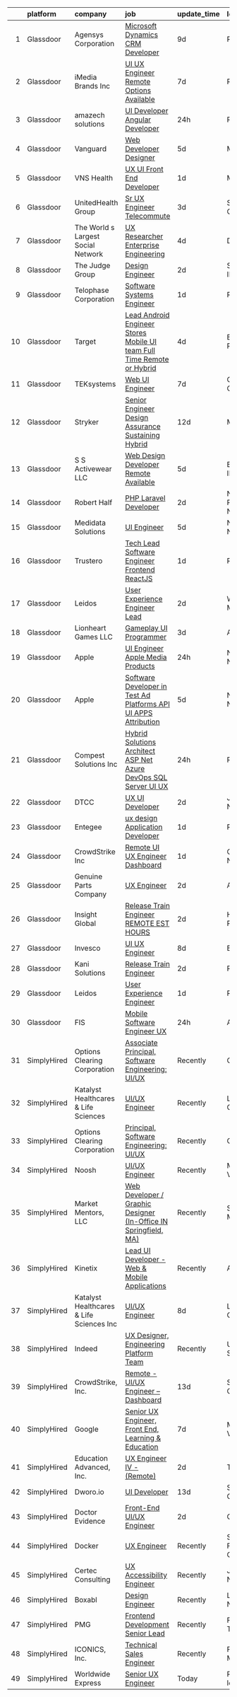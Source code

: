 

|    | platform    | company                                  | job                                                                                                                                                                                                                                                                                                                                                                                                                                                                                                                                                                                                                                                                                                                                                                                                                                                                                                                                                                                                                                                                                                                                                                                                                                                                                                                                                                                                                                                                      | update_time   | location           |
|---:|:------------|:-----------------------------------------|:-------------------------------------------------------------------------------------------------------------------------------------------------------------------------------------------------------------------------------------------------------------------------------------------------------------------------------------------------------------------------------------------------------------------------------------------------------------------------------------------------------------------------------------------------------------------------------------------------------------------------------------------------------------------------------------------------------------------------------------------------------------------------------------------------------------------------------------------------------------------------------------------------------------------------------------------------------------------------------------------------------------------------------------------------------------------------------------------------------------------------------------------------------------------------------------------------------------------------------------------------------------------------------------------------------------------------------------------------------------------------------------------------------------------------------------------------------------------------|:--------------|:-------------------|
|  1 | Glassdoor   | Agensys Corporation                      | [Microsoft Dynamics CRM Developer](https://www.glassdoor.com/partner/jobListing.htm?pos=127&ao=1110586&s=58&guid=0000018345234e77912bc4526beb081f&src=GD_JOB_AD&t=SR&vt=w&ea=1&cs=1_0ff1d681&cb=1663312285748&jobListingId=1008120434237&cpc=9908D8D4413DBB8A&jrtk=3-0-1gd2i6jlejfma801-1gd2i6jm2is35800-89a330401458b434--6NYlbfkN0B1Vi2Tg_TR5fwhNGL2d3MVdJ1FVBqV83PBGVCkGDe93icknkNDeHE4jXYp9tRHNppCdiQxKra_ZQ8Vm3POU8t0p6FLYN93OW1HdrSpJglax91eUR2aYndTPI-4ahQbUpQnP7iQAR_pzvEHxgSEv5wFYfyP47lvmJ174zBqy0EIT3IAwejCNnMRLadnaELx35g5ZjBtkXtni0eGcYnDxKJX5fAshB34xKl7df5xPPHNwPe1-0vjRAaR8zCHblljKEqlN9bEuWfebso-A2BA2g-MFL5C1jBD8wpsVZmtniHqWV6-8LYqru8f63p0aa-oq3J__J9yPn1T08_RyHzheo7H-Gg9VWSt3pzbS689iXzGeTuUHYayzVQvtnKPQLia5CuxqZkpfKc6fy1a7lFF5hsS5n00Iu9hLTVnyu7eVXo4YJu5XCd143Q10Na_bavtslEqbdpct1RM7jP5JzeKDNCX-lq-oSe2TA_D02_rzoQ4LC0UUr1PaDn-alWE6exqGVtTB_w7z8LF4Q%3D%3D)                                                                                                                                                                                                                                                                                                                                                                                                                                                                                                                                                                                  | 9d            | Remote             |
|  2 | Glassdoor   | iMedia Brands  Inc                       | [UI UX Engineer  Remote Options Available ](https://www.glassdoor.com/partner/jobListing.htm?pos=114&ao=1110586&s=58&guid=0000018345234e77912bc4526beb081f&src=GD_JOB_AD&t=SR&vt=w&ea=1&cs=1_3da8e3f3&cb=1663312285746&jobListingId=1008126806840&cpc=32EE424DE2B657EB&jrtk=3-0-1gd2i6jlejfma801-1gd2i6jm2is35800-29ea8a0087b321c1--6NYlbfkN0BBtK8atiSzL1_OKElHOuhC6kZo36AFbA3XBAiBAoXlGMJ-vEY8E62v1FXcS82AH4q20mWkNID3WJ9iddHCZOb5rr_llheV8YFrPG6O8GUjuQLfKP8rXtlo5_jSBRBW3NK7adJZs3JDCrD9HS7blIdZXPAPJSLII1oF96vQ15iiZBe41vBbuPTCEzOzWNyaDczk8vbpugH4ppU6KkZpQpNuFKw5yd_ARRM8VXVuK9uKJZOjev1x2oyvjSROOZvD6XoyVM3urir62mYqCMh5RYYWNKzLCq4zme7-_HZvTfO2dnEQB4ygfdshXACL7Tej6UmJhQknAzLv7X05JD8qlrMZXf6zMGgXYNpWOYA6WX3eV-bGBdeGcXYu0y8AM244K4q2ZkFiGpBTSVnfFWWusBICwcW16mxpYhw4EHY_B8v7NCir0dnf1sZRu7XH3gDOZDj_9nQAQDFjgNraXTwthSiYmgp3Y_rpQG20drPvYMx8HHczWwapYLpWaklJkUxiahhi73kXTaKelCou3TMComt4)                                                                                                                                                                                                                                                                                                                                                                                                                                                                                                                                                                     | 7d            | Remote             |
|  3 | Glassdoor   | amazech solutions                        | [UI Developer  Angular Developer](https://www.glassdoor.com/partner/jobListing.htm?pos=130&ao=1136043&s=58&guid=0000018345234e77912bc4526beb081f&src=GD_JOB_AD&t=SR&vt=w&ea=1&cs=1_bf5a9388&cb=1663312285748&jobListingId=1008142619596&jrtk=3-0-1gd2i6jlejfma801-1gd2i6jm2is35800-32f8a73232a9ce0e-)                                                                                                                                                                                                                                                                                                                                                                                                                                                                                                                                                                                                                                                                                                                                                                                                                                                                                                                                                                                                                                                                                                                                                                    | 24h           | Remote             |
|  4 | Glassdoor   | Vanguard                                 | [Web Developer Designer](https://www.glassdoor.com/partner/jobListing.htm?pos=107&ao=1110586&s=58&guid=0000018345234e77912bc4526beb081f&src=GD_JOB_AD&t=SR&vt=w&cs=1_3e4abb8e&cb=1663312285745&jobListingId=1008130738329&cpc=7095061949A44974&jrtk=3-0-1gd2i6jlejfma801-1gd2i6jm2is35800-8f7885d589a4cda5--6NYlbfkN0BWQs_M7ZA8XLbIFWVw-PYcVVEPryqVLyWhKaEKPskHy2YkbHyHJDwB5vIJ0eSmX6bVJVfbGcsdJGyr5o5S5OnXYXJWXZNmtBOxYNrDGEVO1O9EpaQDa3kCWxUxd1e8enNO3rCqJXVcGHaTnsCGx5vc-lflJ8tUwqdkctmWWsMYtd56T3SzBRFmY_fbzBlMWn7IaytJvSctMPHpjNKXOiOTouWmg3SmZtPMg1Ri_MfuOmdTlL4f8Q-q4SaWX5Dx1ZgukanuQ6MlqxiUW9qgkNMhZKng_Bx74CAnEwmkMlw1VpilBZ2YXaSaEKS-ndiQmcJJiCJTOc-gFn0DgT8kDvFokFEnh8nTz_9qX6rUdKoNAhU39PZV8YOJexBpVBAOICG0U9tg0mFbcvWZEnAVllbAzN556dgcrCal5vKy8cbXFI9orvLlj5btcZ4Kc4vQS1L_uKqM2PrH0EFK8XDKW9XS-NxXyaeO8NMu8nGoAcAPBSZ4ErTGgsQrL59a9pHhLQAMA0Fya3N0dHMIZ-4IZnEAO7PwiScsHBg2SqqW9JQO6exmEFtX9a1QLsciuItu_z6ITpXMH_s0fum-U9MqyICIT7omnkMVRIC2P_MOism4RUAvyAn11mYQHJEru2d5XLyt6G_XljoLEEB0TOPx-o9JqyoFysXZO2CxEKVawPT6gRULPQpcd99D1aL8VJcJIJGTTNjfDzcUgD7oQn3OZIVyD_t2lJ4xTEfkqPRCOJkxk-aGRsN4cv9B8YHxQx0bTa6Cf-D94W7w5w6SmkwP-6fSNznrPGn9ZnMqzoxvKxKrbHOx_u_MQjIoGi8vCI4J_TWsj3fOOQWWamv8_SzQFpO_coRXohCjE30vPxECZLL41fA41D8PN04D15m40BoLVOlpRZ4GN6fHmCbfQkz4VE8wd7pcyFLWECQaQETKR5pfIyoS1wuYNTLzhhWGyWJcMhhPmtmI4HJVjRssZ5o6miFkpM771s0J2P9fTYibMm5PTAvQN0qIp3oT2nYgLdC1iOTWA574Ydte6qsxTXxASRqzqTqptBQEhu9Z4wmzKHcu4jPQV8euN8Av4TirSfupubie4a1O1KeKXQ%3D%3D) | 5d            | Malvern, PA        |
|  5 | Glassdoor   | VNS Health                               | [UX UI Front End Developer](https://www.glassdoor.com/partner/jobListing.htm?pos=111&ao=1110586&s=58&guid=0000018345234e77912bc4526beb081f&src=GD_JOB_AD&t=SR&vt=w&cs=1_e13e436d&cb=1663312285746&jobListingId=1008138740962&cpc=B076152010A3B66C&jrtk=3-0-1gd2i6jlejfma801-1gd2i6jm2is35800-59fa155b63dfabec--6NYlbfkN0AsH3E7n5ny7Bi-dP3F5AKWLEV5I-6R1KnenKG6VJTQLziLDwHlgzFTB4XmwZNSNDA7y00Oy8KG9DaBWphfXq0N7qX8dfkuOSLS8omOLxQ0Bqh0m-wT7_iBhEwxH1Tk3dHXRLNnQmle28x6wnBAVK1ROzKvXZEgjgjUiSBSyBXotyb453O8w4w3LUs3DBm7918DQkWDayYoskk6kebzJ8-UQJI4FQNh19455pQ_uZId80Wc2fdEzVWyzR-otbKC4SIrtTDXikacpgjxl_jZHLKhdRvrKvN644Rqa1-3RfvswrS3tX-XS5LfDd-6YwUBwjWYxusre4p65Rnjai3hjQcXquYqHzXSTVtoAGOF0JSZ-O7JAWKrteqyWHHDjKAH4WHYyckfZ-CIipwNskhkjABzho4F0Vn5wvzjenXzn5SzLkgJg0NADRI3CRC1TEA9PBc%3D)                                                                                                                                                                                                                                                                                                                                                                                                                                                                                                                                                                                                                                                                            | 1d            | Manhattan          |
|  6 | Glassdoor   | UnitedHealth Group                       | [Sr  UX Engineer   Telecommute](https://www.glassdoor.com/partner/jobListing.htm?pos=115&ao=1110586&s=58&guid=0000018345234e77912bc4526beb081f&src=GD_JOB_AD&t=SR&vt=w&cs=1_345fb272&cb=1663312285746&jobListingId=1008134368166&cpc=F4EED0218A761C36&jrtk=3-0-1gd2i6jlejfma801-1gd2i6jm2is35800-8ed626254ea352c6--6NYlbfkN0C8O9VKdOj_1Zh75e9_CvYhSsWVxS1Pvi5WUWhsf4w7FIc3O6B0uG3ldAQAeoX1gopL_eZkjMFUEe3vXEUsw5-jxhMmgytKe3lLsNDQ99dPIGmGg2Snip42AkB-iruy1uG0KbwZX6pbRTDTR-mJP2uphC06iIAwh5mfNcJFkSUL5P0mJaUQHs1_3idihxrHIf3ES-ZyuorAkgcMvHcVEp73t-_yY99J5ZNproklojPaUeHRwYs7YsZINDBKonDqJBkuU4wj4e51vRUnejWrDNi2zu0VMDiR-2_kirYWZeMW1UupnptrBpkB36TtIpfR74IZHYAMDlzMIHB0fX78hKjmyVvSDhpJvj1JX1zk_UEGHLU4g5TwsNumxkCSnY2nH6qxqhszrJcg5noeo058dptXl5V6mQTXHeyIffc8CGzoX6iLSOrwiESGqV_PCDtruzM%3D)                                                                                                                                                                                                                                                                                                                                                                                                                                                                                                                                                                                                                                                                        | 3d            | San Diego, CA      |
|  7 | Glassdoor   | The World s Largest Social Network       | [UX Researcher  Enterprise Engineering ](https://www.glassdoor.com/partner/jobListing.htm?pos=123&ao=1110586&s=58&guid=0000018345234e77912bc4526beb081f&src=GD_JOB_AD&t=SR&vt=w&ea=1&cs=1_2d366dea&cb=1663312285747&jobListingId=1008132772581&cpc=47CFDC01B3F81FAC&jrtk=3-0-1gd2i6jlejfma801-1gd2i6jm2is35800-0e6e52bbb3086e6c--6NYlbfkN0DSgjPPcnEdvoK3uuxfISLALE6pB1FR7YSHOr_tSg5_QGIhoz_2VqUepdcKLBLI_zRa7f-P_7M7_bQlWjNldkFWMzDMzUfLAS0gU_7gO2kaXoAvRhEHbJTOLvv-r5FrhZXNbol6dn-TIwUFsDEho11YlgMk9zHskbyNjDZzZlDvjJ0AlpXk0v6tLxmbdabYVWxus1KEREaw9p7Ag8C3b1tfFBmO8WsJPnAi_VeHmnNBKN9bQwUJN0o9BXzD0OLF98Ypeuq7FyQaSIHAt6U5LTGh4r0You3v4tFguQ_ZjZ_TVwhDB9iXTJ2hOzUo9BXowku634R8FXDA3nqRLNfwhksx2YLUa_vpORIW5Gu7ejzIqfgYwGJDm4HIBS547ZGMEsm25oMVOM8uOgfXghwMUOzVWObPidXi2GKNGx1gejMr3AUCrVlawTzuLVyOhe5naxfV5ygzDvpLHLAv-6YIAAqU75Zxp0H7M1dqneWFSfrAUnXu5NiHEEd5cdlNppCrdTFUl9aqvzLIYMB6gs6psHBlr7se_zAtpYyXhaEWoGo3qQqftdpuv1uaT41WWdvugzqsR5GAjpbOvyzpFRbZ7wdZ)                                                                                                                                                                                                                                                                                                                                                                                                                                                                                                        | 4d            | Denver, CO         |
|  8 | Glassdoor   | The Judge Group                          | [Design Engineer](https://www.glassdoor.com/partner/jobListing.htm?pos=125&ao=1110586&s=58&guid=0000018345234e77912bc4526beb081f&src=GD_JOB_AD&t=SR&vt=w&cs=1_1684155b&cb=1663312285747&jobListingId=1008136982734&cpc=F41FEAB56D215062&jrtk=3-0-1gd2i6jlejfma801-1gd2i6jm2is35800-79f0a8258c0fd505--6NYlbfkN0A7x-n0hrtbZSjJYb0NGaUz1soGATkHnGK52OUpcfWH9ohRnkX93QYXMKyxWjrEh6fpMAcoElKY3E-eH7_-NJxzqyfAA-GTkfW9tcZU-_LYKwn9hH1RgJciZ_lJOq8-p8ktZyqpZdmC7GKCn7i5hgGCOwpq9JuSMf38xriQOYsyObxD8DebTxBATtVU5csUgDdjDFt3gwYyLRUrfEz7FbpxEncTgpemTclwzxJpifUFvPKL5aIzMiMgmO8qD-gXYceFxm0Q5XYnISP-Eq6IpgXOsFgQDpPcw8CDI50mgeags1RnANQYz4UeGkmS3F7Aiv8htCsz1Ape5cFTgvjjjZUM63Gkz6_Xtu6lp6VPsIPck5SAN-N20OX75L0RKS59I5eyCuhCJUBsizN3GMYBPBh_5f2cXH2qgmpTq94Jqs3UfPIo81VZjwEXdkbSIKEu_R7ycMW7HduhH8-k6CxKowfVFX-bJAV9SlhvxPBqg_xlrs_P0S77QG6USGRdnMv2JLFrr9nmBvr69_PZrXMKcnpkLBMOUKsgA9vBx2Mz2r4Xtg%3D%3D)                                                                                                                                                                                                                                                                                                                                                                                                                                                                                                                                                                        | 2d            | South Bend, IN     |
|  9 | Glassdoor   | Telophase Corporation                    | [Software Systems Engineer](https://www.glassdoor.com/partner/jobListing.htm?pos=108&ao=1110586&s=58&guid=0000018345234e77912bc4526beb081f&src=GD_JOB_AD&t=SR&vt=w&ea=1&cs=1_74da25f3&cb=1663312285746&jobListingId=1008139860012&cpc=75B6770C194DCF89&jrtk=3-0-1gd2i6jlejfma801-1gd2i6jm2is35800-d955559fd5e45258--6NYlbfkN0BdDHiSlq2TKVYTvK036ioTcRDjelCKzvFOpLFiF--0iYywErtz7uGZ1zjnKfZ1VX9Y622epvm9shh5s_7s3XlkI1dZux83CBcHkGxavEBUvZeMO31e4dNFX4cI5Gc6btHJnkujTQKawNG-PFSHPXC6W9sr2MW11UmOMOa02hW6-skxfsVSCq0YrmjSCSJOCOeCL-FsZAvdFS5Pxws4PX_HsKZ90gI7Pk6WavAbVeHi_IuL5IaVII4uedZ0droLZ8VRRG0hkdifkS7VF3WfRXFbJ0Nq8Xg38XsUV_icbSQ0fY3nqaDbTMOFwi6nRvbT7kAWG-Okzc2nmITCGGAjIoP1IZCfuTbnYSUt95UbQFFtfABtkjY7YYtNL1Oe9sMEpkcjDSQdjI6xU1Blv8ARCiLzYav0VsLF7cmiuRVjGam6hDDhrrD_0tU3Uhv22fAeidjoaKytFDDdE8gxp4KZssDX1davyBA6WlRniwN_iVVyVpFVa_JSG2W2HEPy22v5HF4%3D)                                                                                                                                                                                                                                                                                                                                                                                                                                                                                                                                                                                                       | 1d            | Remote             |
| 10 | Glassdoor   | Target                                   | [Lead Android Engineer   Stores Mobile UI team  Full Time Remote or Hybrid ](https://www.glassdoor.com/partner/jobListing.htm?pos=106&ao=1110586&s=58&guid=0000018345234e77912bc4526beb081f&src=GD_JOB_AD&t=SR&vt=w&cs=1_cff4873f&cb=1663312285745&jobListingId=1008132433491&cpc=FDA93C03AE7AED37&jrtk=3-0-1gd2i6jlejfma801-1gd2i6jm2is35800-924082eabb9c3c20--6NYlbfkN0AgONBeCfCTVljpwzR96jFX3mtyFC--n153CYnqiKkqIX_9jcboxCHu9xR05732QjmZZTy-8X10g6AqUdAEEEcY6msSY26-hFtezRIzcZjmN3z_jpXkF8Ut2SVY9acAcHGenZSqPqp1PoqTPlUVACwZIFTQczVM6c_1cpujTZpK6J8fGqIM4aVnBT0Mk4c8dfXuy0-n8NbSzTU3SE-q8tmFp1QTAs4V3I7i_2apEXfADB1JMOJyJM84LwEV1NqMBQWqjdZOlNj_-qnq_JI2jJC_sBmfLAxubjOEIHjgV5Om5-GXO3ha1W3g78NabQ4ax4CCWKvWWuXihqCYWi9bvM3USb3CuJJJys4Uky-JylUnnMvFcu-FXvsDKtOr1I4A-w2KD-AyrU9uj_E9dkJp29hz9YTepHb9FI6ugeZSTq0RxgKuAdehPPXHR0Sh1CuWvIc%3D)                                                                                                                                                                                                                                                                                                                                                                                                                                                                                                                                                                                                                           | 4d            | Brooklyn Park, MN  |
| 11 | Glassdoor   | TEKsystems                               | [Web UI Engineer](https://www.glassdoor.com/partner/jobListing.htm?pos=116&ao=1110586&s=58&guid=0000018345234e77912bc4526beb081f&src=GD_JOB_AD&t=SR&vt=w&cs=1_70ec909d&cb=1663312285746&jobListingId=1008128118466&cpc=1160948BCBA38B5B&jrtk=3-0-1gd2i6jlejfma801-1gd2i6jm2is35800-69407e4a9b307493--6NYlbfkN0AuKz8EBO1xHDEL7V2YF9xF3dC_I9B9i-Zw2Jh8clPMK3KTieKealHQySFBD4L6FvPLUKsshG3upulDULgJBUn2_zA-P5Rky5DMibtvRLP-UyqAnZd-c94bBLyd3M77LwwD53hoNUk456pcNwVKotdMZfnUlgNE0JmWKwjzSlmJvr5PBRd3VmBMH5aJzeqkBrDkdpLTmS8m00EpJUB5RKSsdv1LOlMoT7wqdyY0KIcoCrlScrbhvErNamkJm23ZavUOA_z0RhGfHo-TzKHh66gDZKjHwIto9eZ83pHQiaG6pzoniJQJhIGBe-8fv4HGnyv_8-CAxvWGYPyAj1cVh3jHpoZQj8yzMn57g55NXVTP8xqd1z-eG_M7UC2n7erzoZ2CqrDaEWyxD_xTYxbkIGpSJd3gI4O8Pwy1K71-VrIgW7HtA8PL7WTjMxSkSYhBwzGoNEgU-KRVLVGeRfCrlf2yjEyj1T5sfGGy425UKgIEypMCNkpHOnx9PAYGvmFntWZr_mRTZmYx--LaNa4e0O43v17ZzWz4NgBp-XKI3_cLyw4PX9Z-MohAPugeIV5T85kXXUzoo8tNtTasxnE5wAK2D5bv0W34_13t9676iHFYU77XDMHKmes2JN6__7dbNKOEM-BiGLYO3lzVmye5Q1IEk8pODAPvA8U5xjA_bjfD-4tFXACaN8X8yuD1kBiOJ8MauIyeaLvhl0ZggI_wRKE9-o8uaQ0p7kd9woR-0e0GgoXNNNk9tpfLzup2VmMLwMZjuXKB5jML3pQUERTpH8EqQV01-Vu92r3z_Mzyx1J7b3laZ0SoxnoBoo4yvWZrqQTIpzleid513PwGBpRkxHB0ZJX_JzJtQaM0jxRKY7chl6BlAp5PxddD2Z-X7m_iG_dR7cjyPzTj-bp_YUQQgngDCBTJrne4XksbYuSv3u5QNg%3D%3D)                                                                                                                                                                        | 7d            | Columbus, OH       |
| 12 | Glassdoor   | Stryker                                  | [Senior Engineer  Design Assurance Sustaining  Hybrid ](https://www.glassdoor.com/partner/jobListing.htm?pos=118&ao=1110586&s=58&guid=0000018345234e77912bc4526beb081f&src=GD_JOB_AD&t=SR&vt=w&cs=1_2696f3a0&cb=1663312285747&jobListingId=1008115558078&cpc=A65DF3A704A48F9B&jrtk=3-0-1gd2i6jlejfma801-1gd2i6jm2is35800-621bac21038bd9dd--6NYlbfkN0DDb2HBbdgERfTLVhW415YjhZ7zErQZ38tY3lCcTrqyrs2mBnBskfi5NgZm2Mp0p2dgZL4NTWItSiPI7_nr4AGuMLFd7KlIRwygeUWd-wUyUmYWSFMXqf6i0l0OR5PYgEuA_Rfvrz0wsOCwHDth3HU3u9PIpKewV9mN0e7GQ9nT7fU_OSLUyNr26aaNBiYR2yvvN4hEM_9Njs1WMQPrsl4GV_AebY4rmrj_EM2KrZCL6eon92XJgqSAsGfl4n1WPSwdRwkC6gOhOcXmE1J323xNDGxS-z_dBnKwzr9LcUPrbJGB8tnzIibIjwH2WpAr6y-bFVj3mWVd6lsSBmvxweaohhBlcD6cJnKXJH0TqfpH0qNsF4nr0gTERSJgXF7LpOkW6B7R2gNjiJIVJBF7i6Fbfp6PGKM1t_0VEBpgosp76tFiostli42u_EkGAB43VpQKz88FW91x4si2MOuNNSP0R8rTI3yAdQArpx5AELwhhLtPVJ9ailIiCUOoh_lSM67jsLCM_zW-EU9ULQNCR3iLrXG-cFYL1bdxtr4daoKUXWgqux-uF-7UgMlVgOr-1AiMydr1mtnMgA-HYAPvqZYpFZ5vasUpLzoVPHGIPUJs7L4z6dFPfMuph6LcOt5Z1zmcGy_JwALAhPG-dtdCDdRpwIiIpdiifsbCKcy2kXBYm7uL73EHiIeAfOgxLLntOwTV2nVtRwnciL67Rws9F6Pb1Nm-H7aMWXw90rIzD8AmcFupdAmfzCCviPHbAD4K5SXkZgKKg0cmPUYRsoirIP_XVJ-p6e2ms8xAKaheEgGljkg_1262UAWX39ox35bxFxaEJGeFMZqIzlxG8jm75fDyp-8E1WgvnyfURj_5o3SGtTeoyTtd7O7GNoJV1Heie8kxbOkTqV-rPoDVpUhzkMvZXRqXIHkb1OK3zLx97N1OIOD51Zk2FVGccnERZvql7POf6Mk8l_c3pawGd9S9efkJZuEQ9hEqoeZupplSUpO9fV0uFjA48lbL4NM4rUyQz6xV6yu8Naehsm2xI5gbbZg_EfixsMARi3qjHI3fKfXv6A%3D%3D)  | 12d           | Mahwah, NJ         |
| 13 | Glassdoor   | S S Activewear LLC                       | [Web Design Developer  Remote Available ](https://www.glassdoor.com/partner/jobListing.htm?pos=112&ao=1110586&s=58&guid=0000018345234e77912bc4526beb081f&src=GD_JOB_AD&t=SR&vt=w&ea=1&cs=1_0d439642&cb=1663312285746&jobListingId=1008131212019&cpc=FB7E4A1762AE5BEC&jrtk=3-0-1gd2i6jlejfma801-1gd2i6jm2is35800-e77e0e5672b8281f--6NYlbfkN0Ajr136nt6A_LHOZ7dazkZBMRVGXfFx1UH3hXSlGZi78qV2vh4IIPaG56QxCFgA56BicBY0oInP0QPYJd4kFVbc7huEHz1FXVqLxP8gElzXxfnWXkWC5Tk3amEWpKQOdd2DP_B235foqRfXk2sCy5zcr5ta9uztYyWr8zoLSfktUae741wAEOImCxf8e0o5q_ycQgCe-ixKA06BIbumOe5BLPPJtlkagwve9y4va0OfsQAKsxCenDo-e0egBF_YeVmTaHsb1PpDIbEShO3EjAILu8Rur0wVidUapODDDO_ZXToreacLexRFQQjcgK5JLFHfRYB6W1YuJO4UPfFqIMecokGtMXg89jTqhOujZ5HFNK1seiuoEOCTWIwrJnXil5Mqf-vWNhk-V3LLeKfnTauEIgU_k-81XhBRQwz6B5FKVRd4OiyXKD54M51q8wvQRROIUhogEJOcZ5VOpjiUHEopQMMEuPgriMThICVkN3g-4TM528OsoNP-gaxTaR196Q0Hrb8bIUGgX-Vdl0oiRmHkHLgwlckz6jRGenz-2f74-LoaZsObfeUVHMi05UQpQ3lzJSAtKXp6iQmRmvmU1H0QsDV2n9IOwgqTl2zAJgQkoH7eFlbavlZJcyrk0eQRYHTD_CJ0Jvlg446Uawxc94WpU__8NtvJM3RvEUzXVfSjQ-7BUsyU2FCbXq3V86_Z_OYp-z9Xpq8iyFJDuc2F9PP4HfZylCnHU-0vvQc3hnzoLhZHF7fJIPkOAshw8CTYxg0%3D)                                                                                                                                                                                                                                                                                                                         | 5d            | Bolingbrook, IL    |
| 14 | Glassdoor   | Robert Half                              | [PHP Laravel Developer](https://www.glassdoor.com/partner/jobListing.htm?pos=124&ao=1110586&s=58&guid=0000018345234e77912bc4526beb081f&src=GD_JOB_AD&t=SR&vt=w&ea=1&cs=1_812f0fce&cb=1663312285748&jobListingId=1008136681809&cpc=F4EED0218A761C36&jrtk=3-0-1gd2i6jlejfma801-1gd2i6jm2is35800-ccd07786318326bc--6NYlbfkN0CpzDdaQkua3np5pkmj49lKioZwmwxQ-yx5plwbYmV_M7ZUsoYMwH68ZWZwpU8o10-Xyseda6JDPCYGkmj-ccEthOGanWyAVC45uwgTCZ714RIIy521fWBVrl9GHI9pLTvjFRw6AJFM2tvJDieOJKJXoHFQD4FStpHzcCCQx9rN_pBGYfpIhuHtAQm4esHoJuGxjMQr1b7twa1Cq5DJN4NXei_gdu7B5RJ7GDePK2s7gnFCKXWSCpRRvoAmR4BOsVKwILy8p8feUg6jXm7UqGXCaKO8_iOzDNEf5gK5JI7GwlTpP6lop9ybSE7A_EtIk3rgwVl3IzNPsnfyjBXRsnf_dqX0owkbJldIPRTTFQo4dQaq5478Cyug-jWu3MGUc24095Dzttz28MJ1aimvLm8a74bPP6KmXyz-BicJY6-0DCHl1Pu9vUmyOyWRUs5M7JuxOgZQpXN2F2F8czrnYWWyi2YtLL5iqIOTuTAdVc_A_bMQ3nkuE74JdDKvExvg4pnS3vMFg7BTHDr-tR0lyHZ99Ni4cIH7rW4uleJGvetKJ6B-gL3vRmXdL5MFezm3eftc8Ma5jJww7w%3D%3D)                                                                                                                                                                                                                                                                                                                                                                                                                                                                                                                             | 2d            | New Providence, NJ |
| 15 | Glassdoor   | Medidata Solutions                       | [UI Engineer](https://www.glassdoor.com/partner/jobListing.htm?pos=109&ao=1110586&s=58&guid=0000018345234e77912bc4526beb081f&src=GD_JOB_AD&t=SR&vt=w&cs=1_4e960628&cb=1663312285745&jobListingId=1008130982237&cpc=7AD1D84939BBEEF3&jrtk=3-0-1gd2i6jlejfma801-1gd2i6jm2is35800-6caede17eba0cffc--6NYlbfkN0DG4ntHtB_rMsnfhgmnSvK2brktLme1L4SiDeJjQ-izrVOLqRJ5-yjEwoYGp-nj3bWytqgdMVpiJxRpM5OHghu5X8Od7IZTck6QFsWPoO1-ymFn9J5qVZcEkmePUGgUQonM5G8vZxbXJcR4K9_fiWP43KeGq2hv6YKw-QvQSQwsfBSVETOgL4uJI7-b1YRXK_ua5FMQGyho7HsRdp_ueGn0rc4QG4zKrK7vKi4XoGWmOmxuq7L46KMusD99__MG7wsvExhitsrw0R0h9WViKhvQhu60fmH-3YkRUvqLKr6nls6hJHrvJ1M3OjOXdOt240KeGA2GcueojQpqpF_Uk8OOeyNSIWq-TJpTQwai7c9EO--JvWBxUFTPhIHvI-NjFBn3FgSnBxvOHahy_3smDKSaVXP94bX8MQ4pUIVJtwYDDeL0SZjFuSm1zNrl9lAtFhsmsyd-RtcE0nnCtsdn36d1uL3iWyS-NJZKeif03aw3t4FOO6dhXxb595dMYzN1M2BrvlXLIfGaGyhYyLBqbWWshiOeudTzQ6g1D6OAvsUGRdInbd9oA0WWp2l1eLuRSct2hn-BQ7ICqZOPAMJdJfNvhRLyba_5GetvMHeK8dVxIouTYR_XJ7otTBoVpTsDZ6kyLDJk-_2s4XeqiImr5DieFuibMvOj_5wLDJnt-L0wZMlrPS52SvI21yMMdHJLVV6aIBD9bU8S_oy41mb_HOA--1-K84cRjkLy0MWbkkmUvArg_3rqtCWrqM1SSIeo9JIAFiTO8NeH_sA1yfchn2MZxt5qxoumFfvgFkVs8kM6_n7NiGsV-oY6COcXid1JP5-D06czRIicUZ6s3ap8QlpP2cIeL9M40x8raXDQsr2zWcSsqD22oY73zgWmv8YwgCs9iIl6U1Jg-qEA9TGYN2xJVMy0jbFOdjdlsfJnxhcIIP_Wn5-XZeXD7Nxpy3xciHucTHyCNj9yqPG4iy3yPH6cm15dBUbTCDA%3D)                                                                                                                          | 5d            | New York, NY       |
| 16 | Glassdoor   | Trustero                                 | [Tech Lead Software Engineer   Frontend  ReactJS ](https://www.glassdoor.com/partner/jobListing.htm?pos=122&ao=1110586&s=58&guid=0000018345234e77912bc4526beb081f&src=GD_JOB_AD&t=SR&vt=w&cs=1_4fabc748&cb=1663312285747&jobListingId=1008139627250&cpc=5EFBB0462F9C6B7A&jrtk=3-0-1gd2i6jlejfma801-1gd2i6jm2is35800-fdfc04652c38a312--6NYlbfkN0DG4ntHtB_rMsnfhgmnSvK2brktLme1L4SiDeJjQ-izrVOLqRJ5-yjE7k3D6lhaa8-8FA517NQ1kyV6QUHn2BTiYdB4mxrw3JAevD27P0qR6L3mMfYH3d1aZkuKgQrdsQXLr8bP-HSGKviZWK10OW2LG_j8mSFFjQT0W_GtgvoUnX3fLimwsu8-PdiM2Ld-Og2s0HV0WAHHCjtF0Kg_-iL1nTWNAUNBHAoiUCERCZB944B3Fg4YOMRRpklbQHbb5p4pT-vC1crrJRozg35f0UDIWfhlFBCSwfNaLmX5ocvP0WIh8sixjYfm_TnyZXgLD8toQ4jC34qipqB7xHaqyMEaEHf_IqVhIcSGVLJ01ea0afCRbL8uR0GzpE9GbSrRO4_yCSLSYGT-U3HsuuLhQ5gLuKLE8heq2Wxtj1FusRLAGFYZyau1yP1ssbx6rl1uOkLDH8e98C4IyK2y-CyA-rLpYlSG79zDFguSReyLc4AtfGjTuKU8a027CA0PDH9osBuZehC5ID8rcveKYRIQX2TN3kA1-CF36VYhwzXjQuyBy3JgJnBe07UAj5dGL2p9qU9aV7LjsHjJTRDwvP4F2C5j6LnM74w5PhKVzbFJCatQ8r9_4KA4aRVproo_-LOd_QS8Tp4fq08EsiirkIZgQ8UZit9vMWno7Kutf2Ga-g47LJ7v-IqIFIFPpLd4pPeaimgBz72elUXe2-K3tkMLzIMbvftISsTHSlOIF8cG4E0X2kf38f32h7OLVTfDV9zNtIPt7HMWwELrFIrhJWwmO3YK3C1CMAkN4NHVP_jyP2C1DAOunDCCQkBN4RJhP2XV1lo5YgzIRQA8lcy04E9W9Zphm7UkawCfLXGTY6Lom95bEplhf9gGAzyzX1WfkzxfgMGuJ5OTIDVEV2heeWA0gXk2UhGqHjfKpLdWhvKzlGLyO5Fdp64aIzYH0VEALdm3C9U5YdOnhLj1G1JnI1PfgSOUWPChMzqkcUbU6JJWkQGjnKIBX8Y_NIm2FocT3yISLXtaNclv35fhWzNiuIvg3QEVYVIlWs84lPU%3D)                     | 1d            | Remote             |
| 17 | Glassdoor   | Leidos                                   | [User Experience Engineer Lead](https://www.glassdoor.com/partner/jobListing.htm?pos=104&ao=1110586&s=58&guid=0000018345234e77912bc4526beb081f&src=GD_JOB_AD&t=SR&vt=w&cs=1_bc0ab397&cb=1663312285745&jobListingId=1008136659040&cpc=F45C15D234B746DE&jrtk=3-0-1gd2i6jlejfma801-1gd2i6jm2is35800-6a6d275d6c2a0653--6NYlbfkN0CZUO70VSdYKA8PR3jfrSh5ljhqJhfDt0PzQCMubt8cRihWbmqO_-Ccw6DGinMZCyLN0r1hHzqYP3v20rHFw6S4kBN_ZDSqYZ1NTwhHJHEPh5HSDXLaXN7XZhHtbgw8QXgc_9CcPLnuOFwn-qpDG3RdCa7awSA_mXAjQif5Id4CdnNQgwH7oVPSn4T0xwVXNn2sZ5QfAUZe1zKotMnaQLvqHb8-CmZ2I4Fx2BVDY5kvt78fjNU4b8LyoyXAS02hej4GU5u96HhNuTe5BHRNTVpvS091e6EWBg1eieReQeZPooVjiMxLHwo7DveEd9IumonUFr2o-0GzhJgdwCF2tuk_fMzcRnnmQEXr6LpQe4jnBY_EbNKlRcwGSFmgdOPJvwslk6ba7iQE9kZYqMtmA9nB8Sgc6EVyRIE0jvS849umj89EmbBz5dhAecX4xmDTMK-ZyjUmWT2qD6OJ-mTkAGJu8krpIZ5OdI643KZo5saI1zZKhNr6ykAU1RjzgvsTm94r3ThiqKi4-M0A_5kYrGKbYYaT5EynKtrwSjpfSp1OMUfUEOQ7RdnWJYRnYI9xCldZeJ3dR9Q8phxELibwOglsyv7xZpyJKsP0lLzi7QYh_apv12hZf7xG2BvrVsEzjQc%3D)                                                                                                                                                                                                                                                                                                                                                                                                                                                                        | 2d            | Windsor Mill, MD   |
| 18 | Glassdoor   | Lionheart Games  LLC                     | [Gameplay UI Programmer](https://www.glassdoor.com/partner/jobListing.htm?pos=101&ao=1110586&s=58&guid=0000018345234e77912bc4526beb081f&src=GD_JOB_AD&t=SR&vt=w&ea=1&cs=1_cf4f4c51&cb=1663312285745&jobListingId=1008134596502&cpc=BBBD384EA192911E&jrtk=3-0-1gd2i6jlejfma801-1gd2i6jm2is35800-8c241ee59aaba226--6NYlbfkN0CNayYzF1mBaI40OgT78t3Q2d9IxlwDzhsYR4HK7epYUeqK_b3HkPu2-2UZlGpn_bQR8EX9KmuIycvh05Xy_a-R_HvE5UX9ga9m-9FSGt_-cGnABKMj4zrpqaf1Lgh8aSz3Gzz72SmfyexLMt4tu_nwN-Cx1hCvo4v-qW8-pegNVUGkAUErzWaI1Qbke5d2L25iZNNo0E-e8iC937BmUoiPQhs6EmJ4_z2VGGNHZQZLHH_DpJjnajps_T4xizDBaGQhJ59r5XZDCWcNYyZU3dXf_L9TOt-xNJ4djK6yGcJ3sMJViALhjG4IHo95LNLOrhARqPPQp-KDn8GXIIoYBRbzODNI5_P-b9INw9Iz8RIVDkf-krvavg0zEtP6zx-ZVVGLDm4gN1ygTkhKpGhOmMRC3JrVfqW6RiX5jAY1IYViw3MuUGgggdCKG3A4ZmwIlAAT3GArKegG6SvStDn6xlRR8BXVfWdzjNYHoANwVu6NnYrlkow15llC9qltXYRTSVR1zfwosMtD4A%3D%3D)                                                                                                                                                                                                                                                                                                                                                                                                                                                                                                                                                                                            | 3d            | Atlanta, GA        |
| 19 | Glassdoor   | Apple                                    | [UI Engineer  Apple Media Products](https://www.glassdoor.com/partner/jobListing.htm?pos=113&ao=1110586&s=58&guid=0000018345234e77912bc4526beb081f&src=GD_JOB_AD&t=SR&vt=w&cs=1_7123def5&cb=1663312285746&jobListingId=1008142759147&cpc=334ABAF5D42DC775&jrtk=3-0-1gd2i6jlejfma801-1gd2i6jm2is35800-e2e12c78fd5e9c4e--6NYlbfkN0BvKrLyj5gPmtZO9T8euul8TCxuuKNOtzRJOomxnwSEodTz2Bc-sPZlFpP0h5lDivqT1rN3bEl1fwFCb4crzxlZE-4bJU67Je0cnF8xONHwRrE4xJi9LDbZjtIKNKtTzcyK-nM4zzOh1rMYEcigarzI82YWEZ42yk6LTvMg3RUa4NzOZxjZuMNnpg9ACh8Y4geOCIojhk9GuZEUlAhp0LlQ3q2kcjTKKAeBMYhedAZ7aZXIkjn7ZCj-30hiLylMHTX7t-XT4Jr4eq5zGiTb5OIIH0kbVxhjOVIEf5wKkvQEGqA7eVQsl89IGsg4gb3mINXaxpOhixl-QI7IuKrs-2Dw7d9FVRb9O_ht3Kb413R6u9bImNCSgOIQjdpqfv8ammY2-vbCfjDl_01zvau2TzkC2RoFhC9a2XpaAForkS7ydYyPP5BzPbxD7VdDhWImp5-FfUKfQj8ddNYLdCy0mFBtwTgL4FOFgKgMbUCJK5_HBFMn4SBA5q3SjclHX3mqdzGrwAvg-VShJAPTvbJIv4fDT_NgeCl02LXi9_z_OyG61EAF9M7cY2393cq2SRXSwiVfKaI9YKcaX6x77fZLv-PHUnfnbW02sncckReOBMyF5wYk7vdjpCmyeSxce3qYbHwquOZWYeTErljlr_8_6GeLXo-uhFGvWRoFkcpL8XR8QE-KsNLl6Hgk0xkfT0E7PsCMOzBpg537gdW7hhYW_pL7ZhbJUx5XYPes2KmhR_OiqPBE0yq1jSQBpJZWUn3nbVYmY_8SU_tJ8MX2flCyWI9xQ9JwV4m6YqtRSaM3zJfc2JQQZRGDx8iAkSoC6vZZ5V2GomN4EjxUtk1809amYwq7BMTL11bs2rWMnyaOIEH5RRH87KYBRNeLpdBWHq_Gv0axrxj9lQoVpXNM52r1onO2ZJ4m5vtebbeLZbo8KG_QulhxSvO_nwnUppCRx-FhvYwXITdjNkiebA%3D%3D)                                                                                                                      | 24h           | New York, NY       |
| 20 | Glassdoor   | Apple                                    | [Software Developer in Test   Ad Platforms  API UI APPS Attribution ](https://www.glassdoor.com/partner/jobListing.htm?pos=120&ao=1110586&s=58&guid=0000018345234e77912bc4526beb081f&src=GD_JOB_AD&t=SR&vt=w&cs=1_06cf9265&cb=1663312285747&jobListingId=1008130706153&cpc=654405A9B1E0A9F5&jrtk=3-0-1gd2i6jlejfma801-1gd2i6jm2is35800-035e03c047722f82--6NYlbfkN0BvKrLyj5gPmtZO9T8euul8TCxuuKNOtzRJOomxnwSEodTz2Bc-sPZlFpP0h5lDivrm2RDtVG9mOr81Zr54IQSD9-VltHf8gFJNAxWgvNBV7dAPvCneC7FiZ7gAkx6yYovJj0c0ecNAOvm0wTgy9TO61l4GL9eoC59khUpZJhOELj2dTX5qeWdY27BJB4kQJOyosqC5AExYMmj4xQ-1xN5bwmCb_G9cEnrgiQcsijTy0nTN0NAl0OHvziQpAKJF2fJli8kSmHz6I-p6SAE5hRqakvMvuLwfV-QdzsObEhF9gfHWBnBv7OZDBxDjhIVztLBYAmtX6Z1vDKAdPkdx1oA06G84nXQNMybSTewJS4YgQkNnpfKRHaMpwtPLogXXK-MQ7A-zPAU1sbpaTvSwSGRweaNGQhuDFg-p_X8Ku-c7CSMAKkut9zDt1Pg1AeC4ylNrJq9Bg16ti1M1TdBvIrR0XM1dk2UwOJ9yVnY_vFuSMyn49QnMBBrf-eAwWfPR5m7RsV1FFDmx7KH8sUNfKcwrDqVK64wn8eJ15cTwfTglU7twiGY3Tv2dLp1z4BkQGiBLDz01rIDt2vBqPeuv6dQ_KXPSXiTCqalGKKY5rC7SFPDNzLUPfNkdD-LK4iEfJRvi1jkYDJqdRDmTwllSWBTEZhkZ1QxIZmPY70Tky5DPrKQK3zwZ8Kws9sVIqN7LEeFg0KAw4gZix7JMpIGUHh_560APosrh_PAhxhlTJpUt2ETcAJjgtfL9GJyWmS1aGGEnW8C2dHan47WV5qZGxdzR8v5BmSVi6ZCwnH8NgVBR8v1-cw8pujVki8oOGLf4_6d_XfYKUA_QPCnCwROZQ7288hqMTTkzAR0VMRhtuiuy25MsTF_XA25Yymf8b_PyUF07OrBGv7HLe9QBn4C22mxvwSAatNpBBRcOCWSoNdWoBCsiPVruZOFt900ImKjG67JoDhX8Mg6mgWYlIYadmPbFLY6rifrQXlNPcQM7n2FeKuFdgaJeEjrEkWkmspJXR4M%3D)                                  | 5d            | New York, NY       |
| 21 | Glassdoor   | Compest Solutions Inc                    | [Hybrid   Solutions Architect  ASP Net  Azure DevOps  SQL Server  UI UX ](https://www.glassdoor.com/partner/jobListing.htm?pos=119&ao=1110586&s=58&guid=0000018345234e77912bc4526beb081f&src=GD_JOB_AD&t=SR&vt=w&ea=1&cs=1_dd4b0f33&cb=1663312285747&jobListingId=1008142977692&cpc=654405A9B1E0A9F5&jrtk=3-0-1gd2i6jlejfma801-1gd2i6jm2is35800-ebe0bc31afa04155--6NYlbfkN0BOgdXrkVwLTpusOZJLRYuNKkCQsHka3T-uXCdrndwTIRrLycFA0COpwkWaty6MpEEof_PfbrDp_WVESMvtfCkERXj3poqNSB3LlK-91Cg_6f1BH8HWBL0oHISvxWnHifj9Ms7MHZUjfyWmgNP5ZcxyZGCs2yrvrBx4O2vjX1bW8oXRd5sROEvuiUnou0WocWAOR6Ood14EsgQhdwT0TZgI_MMDQ8A1WcCl5BEVYbZWhUxhkmW3vkLt7UQ0DoPxGwTewAcU7GV35IOMAX6qeoP7Ng6DSpx2Rg1NxCYFnmhVtgLqBk29ikNf8xEzJuJ7QH1Q3kyR10vRr_VKHWrYN2L1pJJN1b0_EZ5KMK6HNcdwKiWCNJzmOCXykem35ul0qfYEnsU4_okBbJjq-8oEJrHUU-H4Ag_cu0L1bFxKQ-T6P_ButVY9xCnEHBEyxlye-HIOzlvnsTYbv-YwrsMRuJswZGfFpBrCg8Li5C2O-V1tz1eGRq08KJWGvE8zrBg2vdw%3D)                                                                                                                                                                                                                                                                                                                                                                                                                                                                                                                                                         | 24h           | Remote             |
| 22 | Glassdoor   | DTCC                                     | [UX UI Developer](https://www.glassdoor.com/partner/jobListing.htm?pos=117&ao=1110586&s=58&guid=0000018345234e77912bc4526beb081f&src=GD_JOB_AD&t=SR&vt=w&ea=1&cs=1_b997ca0b&cb=1663312285747&jobListingId=1008137247224&cpc=451933188B21919D&jrtk=3-0-1gd2i6jlejfma801-1gd2i6jm2is35800-e50eda09268148bb--6NYlbfkN0Cnv8zGCAgTiQdMuvqUTT9UKapvG0dKzrSwvqJMyCSdXYN61NOWikRRNGvFcQGO9kJx7zKI9lKEnWVqRc6fjAcWDqeiT6Xd3cVuv7KTCXslnwYAFIV2Jo0RenHwMcskKuY5Dr5HilZjaIQyeLpucDRxKkfcqvnIMi0oyCzOgslWzOqjbjE76SUm953GtCeNYUiuSvKT7mzvU8aIIum_CuhGE1k1tqrZLSPk-_Z_pWXFi3y7-AfqIRIN1i1n07l5BWnaUIGgYW7ij93K2Ho0vNEyhvIIFdyiKgb8Vl_7dY_8tuG6sQ1I5UU-1qlzrYcBGcH4K8-rgFznkek12Vs2J-AL-6mKAK9tEPUokPu8OpAUPAqSit2h2KGkZTSFY33A9iYWFVAIbmTqyEvmtMq5mLUmmI2068HZoVCCHGmw1OeZ7FhIOf0tHWMMVwWo2tTadVNX0bHhoKIvL0Rfs5K3i-HMQT-_XFP14pHDOrfFalBXoU5EoSRIhXqXsWCeN7d8_jyiWRwFSlNREg%3D%3D)                                                                                                                                                                                                                                                                                                                                                                                                                                                                                                                                                                                                   | 2d            | Jersey City, NJ    |
| 23 | Glassdoor   | Entegee                                  | [ux design Application Developer](https://www.glassdoor.com/partner/jobListing.htm?pos=126&ao=1110586&s=58&guid=0000018345234e77912bc4526beb081f&src=GD_JOB_AD&t=SR&vt=w&ea=1&cs=1_5a90a88c&cb=1663312285748&jobListingId=1008139174999&cpc=AC285F3A3ECA6BB0&jrtk=3-0-1gd2i6jlejfma801-1gd2i6jm2is35800-c4392bfb82c2e94d--6NYlbfkN0D6OzZjpD_hbicRkMZwNNvvxSeL23iIfvaC4EytleQ8zDIpz0YQ5KbISa7_Zvw6kCwhKZIuloFArb95I6djpEcVjNC-5KofU9cgbvGa6xPpgNG-EN-LSf2uo_tS2wNBHkbmDti35g8Og-h0-J_LXpU3pryehspH2RnASFhoCyzCwnp5ziGmagj9BDCOtTRMzTh42ouPcqQdKk-h0xqXGvriVDkumchdlfU2WCRgScQSYyjoBGgfQ8qwWd3-UKJbCM4z75PpV59EZWM48GJpFY2xrw2UERz5o0vtPxbnpp2gZqMiDPbWMBx_68R_f4naEQskRWzNdtlFm9VVQjJSNcePoDrobEgCLzy8XGZ8jnkT45hjQVcSGhdO-1-fqlYE5fieR3MKZLvUtoLRbfQ8H8TIamG7_XXs7B-Fnbiqr2le4fnPzqglXWCt_bVaVcJS6HESTDtK4UiNZkMO_9vjtE3JJhBOxqEy4kd8wFsj7E5PUgrPdIyESnl_e3vjfr7pAw3AmhUJi3e_TYLoN5bTZ1Tm)                                                                                                                                                                                                                                                                                                                                                                                                                                                                                                                                                                               | 1d            | Remote             |
| 24 | Glassdoor   | CrowdStrike  Inc                         | [Remote   UI UX Engineer   Dashboard](https://www.glassdoor.com/partner/jobListing.htm?pos=110&ao=1110586&s=58&guid=0000018345234e77912bc4526beb081f&src=GD_JOB_AD&t=SR&vt=w&cs=1_233fa299&cb=1663312285746&jobListingId=1008139058884&cpc=AC285F3A3ECA6BB0&jrtk=3-0-1gd2i6jlejfma801-1gd2i6jm2is35800-707b5e922fa6c0bf--6NYlbfkN0Cu2CVlb3GO4Nf7aS8SXsFwjpUbSKkwsJRaJhRnAEdqU2uA_tXhGJmrQ13aseQPM3wZH88bKJJ0VXFAMhkY88oQs3MzIFrWOreIvS2N3uALRmjksPB7oncnvpLt6NvjZc0noInkltqJ0VXpejVaXoqrVAnEqpjSAZV06V5Q1xUEJuiiGSL7Zf8wn7tJs_xvMBMkrv7nsWrjS3uTz0Rfykn1eRRsRS-pxz87Diq2ka1QzPX17Idr7as0b9kMV2W8NlqzpbYzM1xx5LR0LAoILl2TfiXMTB0PIca_rv0FW3AawLqqSNcs-8BYM4ocKIJKLNEzn98HvDpBdLwPbh0GYh8VcedTdu8ieIURIdVXBLeciqPTIHlfS3HMvaAQS0RGUm3kokIknrW7hpg_JM6NxWkXJEDB20SF9ESW5Cv4QEo7EUYx2mFIOkTOy0tGzBGpiSoXLwVTmw--HvlqXBSrfUMZxyI9umqQqybKc1ppqw5UebL-xIijqp304DQavF44KOmrMdfFdKTF03vqibjwharavsUZX3kS1QkCuZZYWV7GI5WjQBMQeJt0zOsr-fq8x08IeVatfz7vTbZl8iH0X7RGP1okPFNcKILv5Y-MnDnKpB8nyu4sIzM9yJ_JfIZ8Zb8hkA2J8nWkWM44SGaZLu5xrpfPI04cs0CgUf6e52GVlLeHMtiOHtEWZIZLZKTMxxpizhS6h_fdC6kO3V6GM3FEi7pLSVccxY85nWK3gCTUyQ%3D%3D)                                                                                                                                                                                                                                                                                                                                                    | 1d            | Chapel Hill, NC    |
| 25 | Glassdoor   | Genuine Parts Company                    | [UX Engineer](https://www.glassdoor.com/partner/jobListing.htm?pos=102&ao=1110586&s=58&guid=0000018345234e77912bc4526beb081f&src=GD_JOB_AD&t=SR&vt=w&cs=1_cdb826f8&cb=1663312285744&jobListingId=1008138454317&cpc=18C9CE28155C17C5&jrtk=3-0-1gd2i6jlejfma801-1gd2i6jm2is35800-79aa6aaaf2b4bf33--6NYlbfkN0Bd6ahwT5cImKA-OBbAWOijFAWrnIDZWjGD5UgchOEkFz52JsEL6rBVhYm_U0bL6ITugQsPJhSiWprLObQfOWQBmnmZbHaplJEiPBVAySNNYeiWBvmZ-shWPq80G8WVilmBTOGZ2oyn4xjg9ALTwig27jBd6VV-lfSN9sEF3648rh0fvIUs8MarI2E30SPxv9O0WLdb1FnQUGG1rGhsFwVp1hHwUagoI0zSozPg0F0t6H7LsOb7GmZmwlOEDZYQ9o6fmonvh0h20AQenmmTCxotXG2kk9321loM8EjDFacgGFzc5bY70Zmj7PIwJ4b-b_-iHmssoMzX9xSzLHqSf8Pc9QhVOndcVhJ5J1TiMNSYL-hjNVUO_24ivRAIDJengzAdT16ZNsxDB3Q3ValamIe6_VCvTUOQ8RC-HWtF3KKWwnSVOkzBnqd5wjSmnx2BTvm3TvrZddQL6ZhCcQ74ofTb53pimdXCK5GEUeGSky4WskbJd3kAxrvaQqTm40qzU1s%3D)                                                                                                                                                                                                                                                                                                                                                                                                                                                                                                                                                                                                                          | 2d            | Atlanta, GA        |
| 26 | Glassdoor   | Insight Global                           | [Release Train Engineer   REMOTE EST HOURS](https://www.glassdoor.com/partner/jobListing.htm?pos=121&ao=1110586&s=58&guid=0000018345234e77912bc4526beb081f&src=GD_JOB_AD&t=SR&vt=w&cs=1_9a314dd8&cb=1663312285747&jobListingId=1008136674190&cpc=334ABAF5D42DC775&jrtk=3-0-1gd2i6jlejfma801-1gd2i6jm2is35800-7b5070e70c437f73--6NYlbfkN0BKkHZu3wF05EeDimN_p6sYpKCMArvwa95YdH7UpkaBCqc7l59ErwqcfILHdOblWxzhSHyFe0rRtGUel56hwf81H_o-zLFlWsZGHlRWGdt46X7gC15gN1tq8xTFCH-sI3_E5uU-C_JbMj-fbL0OFyeiLkAOnG07bnVoDb-duwFlQnUu6ZjhDixLAq9lUK-LauKIXL9wcTKi7M0F4Z2qyKIKTqMUHHSUGLbJ6nL21UYB-Ji5qBakRQ4S9OZQQ4pReUEbDjcoHyrQtzPH9-iiMRiQeGTObFwyAk3-L17dPv6K88KnqcLDPi8ObylvpvT6faSVZpWbbxZovC0m-pk16TYZJ7zoTX61-fmr1LAVbNy46h1yfnFJz-SyBcE5yP40aNYM9kvsD7t73We2Q-eNkl3cJaicVAUAVKSnC-12DWufxDKO9_626fB_h2ECNVD08VcbX1XZCQpkynUB5iECX7BqeLieJWWbbYMjQ12JLHdz2A%3D%3D)                                                                                                                                                                                                                                                                                                                                                                                                                                                                                                                                                                                                              | 2d            | Horsham, PA        |
| 27 | Glassdoor   | Invesco                                  | [UI UX Engineer](https://www.glassdoor.com/partner/jobListing.htm?pos=128&ao=1136043&s=58&guid=0000018345234e77912bc4526beb081f&src=GD_JOB_AD&t=SR&vt=w&cs=1_225c4797&cb=1663312285748&jobListingId=1008122772000&jrtk=3-0-1gd2i6jlejfma801-1gd2i6jm2is35800-64a02e389d5a1323-)                                                                                                                                                                                                                                                                                                                                                                                                                                                                                                                                                                                                                                                                                                                                                                                                                                                                                                                                                                                                                                                                                                                                                                                          | 8d            | Boston, MA         |
| 28 | Glassdoor   | Kani Solutions                           | [Release Train Engineer](https://www.glassdoor.com/partner/jobListing.htm?pos=129&ao=1136043&s=58&guid=0000018345234e77912bc4526beb081f&src=GD_JOB_AD&t=SR&vt=w&ea=1&cs=1_8826b673&cb=1663312285748&jobListingId=1008136524980&jrtk=3-0-1gd2i6jlejfma801-1gd2i6jm2is35800-d032e5e172fc5c21-)                                                                                                                                                                                                                                                                                                                                                                                                                                                                                                                                                                                                                                                                                                                                                                                                                                                                                                                                                                                                                                                                                                                                                                             | 2d            | Remote             |
| 29 | Glassdoor   | Leidos                                   | [User Experience Engineer](https://www.glassdoor.com/partner/jobListing.htm?pos=103&ao=1110586&s=58&guid=0000018345234e77912bc4526beb081f&src=GD_JOB_AD&t=SR&vt=w&cs=1_1adb003a&cb=1663312285745&jobListingId=1008139939169&cpc=6193B0C32834B022&jrtk=3-0-1gd2i6jlejfma801-1gd2i6jm2is35800-6bde4ca1fdafb9c0--6NYlbfkN0CZUO70VSdYKA8PR3jfrSh5ljhqJhfDt0PzQCMubt8cRihWbmqO_-Ccw6DGinMZCyJ44qOBz0TUFxa1ds0PGAHkmoYuVoGX0crAdfzTIdmvDUa5Q76LtPOUDAqbyCp15LchO3TrnZJYV8UVd6dAPo-Sk4ROiWGVdph1JwGXzkjf-jfl55fG7EPmYb0prStEsRuh8nisuyZPkK9dqZFkbtDSdrDBD_e6Sl2AOdKsMUJWLQYcXPHE4DZkDpmWHqQfAoBk58v-60sM64k3YxSwydWttE6W7MFJASuQ9jIfCrvbtAFHaMzQR-6WH07fK4uX8y58xEe6It50GWOuhzaqC1B5gwlrUbOavrTyC0NYJ9wNsOlWJd0xLOp4qjS8bdEBP4Jtwr76Zv1BE836VBQVFpDdHqzWQLTWenQci9e-f2T9_HJFuMt3l6uiEFJFss1m0MHXPtAhGk1_Y6siben0spVq7mUnVaLF7pe0NtPA-_Wv1oORRvE3srn88pc3RIxOg32MGQ9i9dqkp6CRLpoF4Ql58aJsw1IomswbOKkck2QkvBkI3e1BT4gmuOSvqmtMnAe5xJ2_VNbpchfTAFNsp2H704LofTPbs4fH69qBuyeB99AVPKr0bPcC)                                                                                                                                                                                                                                                                                                                                                                                                                                                                                           | 1d            | Reston, VA         |
| 30 | Glassdoor   | FIS                                      | [Mobile Software Engineer UX](https://www.glassdoor.com/partner/jobListing.htm?pos=105&ao=1110586&s=58&guid=0000018345234e77912bc4526beb081f&src=GD_JOB_AD&t=SR&vt=w&cs=1_da71bd36&cb=1663312285745&jobListingId=1008143461855&cpc=A0032DE20586B9BD&jrtk=3-0-1gd2i6jlejfma801-1gd2i6jm2is35800-17c69176b934f307--6NYlbfkN0Cildmy3xp5DDe1hey2wetZ8Im9iLhFVTD2n6CnBp0IwGXOGgNcYYB1IlPUvVnWrEOnDem1OWNnsku9ZVwp0yKO4TuvOrLbSpXW7FpsgbS2apgkMRs0ghVm5slw0Pc8e2RWRZnoYCbAUS1s5kr9EUTBOGEmhYGNcjwg0pyLYrYwU_fvvY7K8GDFLiOokEd90BYBY90YZwXEmtRBvgfpQk3lxXnnkr6ipufMQRhv7pCLiZ2FbDdF2LWGj73vhAIF_Nma3deZ_9jaJUFnGhQhEfjfnhh6NwFBtlbnMcKnOG9fuFkUGqhaqWKoqdpjgjArDeuezkAib4xAFfX7yaJu9daUT0ZAgtVlnCM2R4jaSahobAxC0XYhu8np7YY79hjspYAZoVgLRFicfEd6Y4LAxLZV50TsirAO3DJY1K38Q9uwbGmP-h-ZYqynFkI6EDhSpqw%3D)                                                                                                                                                                                                                                                                                                                                                                                                                                                                                                                                                                                                                                                                          | 24h           | Addison, TX        |
| 31 | SimplyHired | Options Clearing Corporation             | [Associate Principal, Software Engineering: UI/UX](https://www.simplyhired.com/job/KqX0r19PqDHKMf5s4hh43-0ZDumkM18M7UHYdpXWDCoMP2N68H7pqQ?q=ux+engineer)                                                                                                                                                                                                                                                                                                                                                                                                                                                                                                                                                                                                                                                                                                                                                                                                                                                                                                                                                                                                                                                                                                                                                                                                                                                                                                                 | Recently      | Chicago, IL        |
| 32 | SimplyHired | Katalyst Healthcares & Life Sciences     | [UI/UX Engineer](https://www.simplyhired.com/job/KFZ6vByj-hcY-tFgRLoZLuaMPS1sex8yPqoqHtAIrIrEiHoA-GcByQ?q=ux+engineer)                                                                                                                                                                                                                                                                                                                                                                                                                                                                                                                                                                                                                                                                                                                                                                                                                                                                                                                                                                                                                                                                                                                                                                                                                                                                                                                                                   | Recently      | Lake Forest, CA    |
| 33 | SimplyHired | Options Clearing Corporation             | [Principal, Software Engineering: UI/UX](https://www.simplyhired.com/job/6WRicnwhKtM4ghmIX48eFW9WlVHt5doMp2wkEyAG3W4q6Pq7hAvRsA?q=ux+engineer)                                                                                                                                                                                                                                                                                                                                                                                                                                                                                                                                                                                                                                                                                                                                                                                                                                                                                                                                                                                                                                                                                                                                                                                                                                                                                                                           | Recently      | Chicago, IL        |
| 34 | SimplyHired | Noosh                                    | [UI/UX Engineer](https://www.simplyhired.com/job/QVuqTtgD5WW-ggtpFdocZvbeSpTAkYm1nb_OHUTx7bmohhsQEqrshQ?q=ux+engineer)                                                                                                                                                                                                                                                                                                                                                                                                                                                                                                                                                                                                                                                                                                                                                                                                                                                                                                                                                                                                                                                                                                                                                                                                                                                                                                                                                   | Recently      | Mountain View, CA  |
| 35 | SimplyHired | Market Mentors, LLC                      | [Web Developer / Graphic Designer (In-Office IN Springfield, MA)](https://www.simplyhired.com/job/FQG5uJ1dss-sRffoAoQ2VcQRgxsuv475Wnb7F9AflVz3v4ZTdM9xDw?q=ux+engineer)                                                                                                                                                                                                                                                                                                                                                                                                                                                                                                                                                                                                                                                                                                                                                                                                                                                                                                                                                                                                                                                                                                                                                                                                                                                                                                  | Recently      | Springfield, MA    |
| 36 | SimplyHired | Kinetix                                  | [Lead UI Developer - Web & Mobile Applications](https://www.simplyhired.com/job/SaFtvgPqbMyJ-blOBOQWksFrfR_IycnRSfg7_Njp0odUQzAiUpkfKA?q=ux+engineer)                                                                                                                                                                                                                                                                                                                                                                                                                                                                                                                                                                                                                                                                                                                                                                                                                                                                                                                                                                                                                                                                                                                                                                                                                                                                                                                    | Recently      | Atlanta, GA        |
| 37 | SimplyHired | Katalyst Healthcares & Life Sciences Inc | [UI/UX Engineer](https://www.simplyhired.com/job/G_BEArOIYhNTg2V6gpOQmRCQN9QnNqKRSI6O3eN54WaH9hIi9BaUZg?q=ux+engineer)                                                                                                                                                                                                                                                                                                                                                                                                                                                                                                                                                                                                                                                                                                                                                                                                                                                                                                                                                                                                                                                                                                                                                                                                                                                                                                                                                   | 8d            | Lake Forest, CA    |
| 38 | SimplyHired | Indeed                                   | [UX Designer, Engineering Platform Team](https://www.simplyhired.com/job/hdeLFeZv81fIlBLyr_YTR6lLy_snYw6apPgUfGz2h0M779Ba3oGyjg?q=ux+engineer)                                                                                                                                                                                                                                                                                                                                                                                                                                                                                                                                                                                                                                                                                                                                                                                                                                                                                                                                                                                                                                                                                                                                                                                                                                                                                                                           | Recently      | United States      |
| 39 | SimplyHired | CrowdStrike, Inc.                        | [Remote - UI/UX Engineer – Dashboard](https://www.simplyhired.com/job/4W3_-VVdFzMnkG2LArucrW9BZ-QNGEz2oSkug83a_4phvwtogdmgPw?q=ux+engineer)                                                                                                                                                                                                                                                                                                                                                                                                                                                                                                                                                                                                                                                                                                                                                                                                                                                                                                                                                                                                                                                                                                                                                                                                                                                                                                                              | 13d           | Sunnyvale, CA      |
| 40 | SimplyHired | Google                                   | [Senior UX Engineer, Front End, Learning & Education](https://www.simplyhired.com/job/yeIh3tG-D1S4qfWTy1z2Ac-Apgrb6nDjaYwEjZ457MhrWL7K4YauSw?q=ux+engineer)                                                                                                                                                                                                                                                                                                                                                                                                                                                                                                                                                                                                                                                                                                                                                                                                                                                                                                                                                                                                                                                                                                                                                                                                                                                                                                              | 7d            | Mountain View, CA  |
| 41 | SimplyHired | Education Advanced, Inc.                 | [UX Engineer IV - (Remote)](https://www.simplyhired.com/job/HvH7uhxXe9o-z3gHuWBH3u7i5uDgoJiB_3zDikVhGH1qjcd2Byz_QQ?q=ux+engineer)                                                                                                                                                                                                                                                                                                                                                                                                                                                                                                                                                                                                                                                                                                                                                                                                                                                                                                                                                                                                                                                                                                                                                                                                                                                                                                                                        | 2d            | Tyler, TX          |
| 42 | SimplyHired | Dworo.io                                 | [UI Developer](https://www.simplyhired.com/job/WEX8B_2JQ_fv64EuewcAtpTMMuHQkuiMT5GbLIPDlc_wvHCmDDFkJg?q=ux+engineer)                                                                                                                                                                                                                                                                                                                                                                                                                                                                                                                                                                                                                                                                                                                                                                                                                                                                                                                                                                                                                                                                                                                                                                                                                                                                                                                                                     | 13d           | San Jose, CA       |
| 43 | SimplyHired | Doctor Evidence                          | [Front-End UI/UX Engineer](https://www.simplyhired.com/job/nN_MY6jdT5SHWidbVvCffZW42TJ5nKOrvnzIU-a34-7lPkhmVjyYKw?q=ux+engineer)                                                                                                                                                                                                                                                                                                                                                                                                                                                                                                                                                                                                                                                                                                                                                                                                                                                                                                                                                                                                                                                                                                                                                                                                                                                                                                                                         | 2d            | California         |
| 44 | SimplyHired | Docker                                   | [UX Engineer](https://www.simplyhired.com/job/zqvK372Iba0O1869yVIscBWvk1M8phpAFuIFaJkuWoa-7S3vm_aqHQ?q=ux+engineer)                                                                                                                                                                                                                                                                                                                                                                                                                                                                                                                                                                                                                                                                                                                                                                                                                                                                                                                                                                                                                                                                                                                                                                                                                                                                                                                                                      | Recently      | San Francisco, CA  |
| 45 | SimplyHired | Certec Consulting                        | [UX Accessibility Engineer](https://www.simplyhired.com/job/1EJ6TFB5fH8pw-Yg4x50eQwF656FhWJDrBed9r_IgwtjfwwNg3AvAA?q=ux+engineer)                                                                                                                                                                                                                                                                                                                                                                                                                                                                                                                                                                                                                                                                                                                                                                                                                                                                                                                                                                                                                                                                                                                                                                                                                                                                                                                                        | Recently      | Jersey City, NJ    |
| 46 | SimplyHired | Boxabl                                   | [Design Engineer](https://www.simplyhired.com/job/zYesW3w3OuY0AH8avuFPZbgrharyAdpa9Z30zE63r_JmRkKV519eWQ?q=ux+engineer)                                                                                                                                                                                                                                                                                                                                                                                                                                                                                                                                                                                                                                                                                                                                                                                                                                                                                                                                                                                                                                                                                                                                                                                                                                                                                                                                                  | Recently      | Las Vegas, NV      |
| 47 | SimplyHired | PMG                                      | [Frontend Development Senior Lead](https://www.simplyhired.com/job/WxYlnAyWuFDkZ0GLVBhdo5Koa7IN5qJxf9CSS4nOUsxSlDljLNPvSA?q=ux+engineer)                                                                                                                                                                                                                                                                                                                                                                                                                                                                                                                                                                                                                                                                                                                                                                                                                                                                                                                                                                                                                                                                                                                                                                                                                                                                                                                                 | Recently      | Fort Worth, TX     |
| 48 | SimplyHired | ICONICS, Inc.                            | [Technical Sales Engineer](https://www.simplyhired.com/job/BLGA6g71PmxK_tznA_TCmnundiwYAmilk7nypVzrPwOuQDQe9f3_jg?q=ux+engineer)                                                                                                                                                                                                                                                                                                                                                                                                                                                                                                                                                                                                                                                                                                                                                                                                                                                                                                                                                                                                                                                                                                                                                                                                                                                                                                                                         | Recently      | Foxborough, MA     |
| 49 | SimplyHired | Worldwide Express                        | [Senior UX Engineer](https://www.simplyhired.com/job/II2idto6tRo5vWo6UaiOnksxC9n6gySBxR9o66L0J-vQm8Q-pwiveg?q=ux+engineer)                                                                                                                                                                                                                                                                                                                                                                                                                                                                                                                                                                                                                                                                                                                                                                                                                                                                                                                                                                                                                                                                                                                                                                                                                                                                                                                                               | Today         | Remote +1 location |